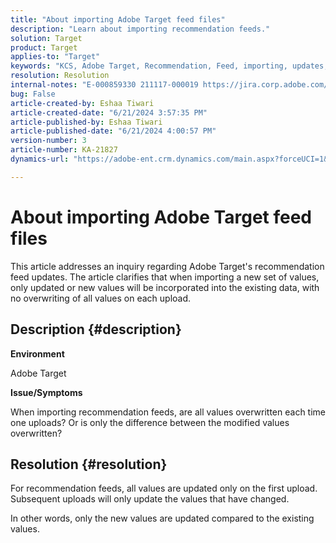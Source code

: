 ```yaml
---
title: "About importing Adobe Target feed files"
description: "Learn about importing recommendation feeds."
solution: Target
product: Target
applies-to: "Target"
keywords: "KCS, Adobe Target, Recommendation, Feed, importing, updates, values, period"
resolution: Resolution
internal-notes: "E-000859330 211117-000019 https://jira.corp.adobe.com/browse/RECS-5411"
bug: False
article-created-by: Eshaa Tiwari
article-created-date: "6/21/2024 3:57:35 PM"
article-published-by: Eshaa Tiwari
article-published-date: "6/21/2024 4:00:57 PM"
version-number: 3
article-number: KA-21827
dynamics-url: "https://adobe-ent.crm.dynamics.com/main.aspx?forceUCI=1&pagetype=entityrecord&etn=knowledgearticle&id=e281bef3-e62f-ef11-840a-6045bd029b18"

---
```

# About importing Adobe Target feed files


This article addresses an inquiry regarding Adobe Target's recommendation feed updates. The article clarifies that when importing a new set of values, only updated or new values will be incorporated into the existing data, with no overwriting of all values on each upload.

## Description {#description}


<b>Environment</b>

Adobe Target

<b>Issue/Symptoms</b>

When importing recommendation feeds, are all values overwritten each time one uploads? Or is only the difference between the modified values overwritten?


## Resolution {#resolution}


For recommendation feeds, all values are updated only on the first upload. Subsequent uploads will only update the values that have changed.

In other words, only the new values are updated compared to the existing values.
